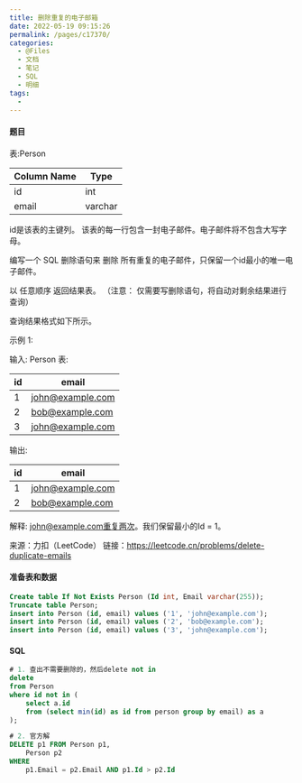 ```yaml
---
title: 删除重复的电子邮箱
date: 2022-05-19 09:15:26
permalink: /pages/c17370/
categories:
  - @Files
  - 文档
  - 笔记
  - SQL
  - 明细
tags:
  - 
---
```

#### 题目

表:Person

| Column Name | Type    |
| ----------- | ------- |
| id          | int     |
| email       | varchar |

id是该表的主键列。
该表的每一行包含一封电子邮件。电子邮件将不包含大写字母。

编写一个 SQL 删除语句来 删除 所有重复的电子邮件，只保留一个id最小的唯一电子邮件。

以 任意顺序 返回结果表。 （注意： 仅需要写删除语句，将自动对剩余结果进行查询）

查询结果格式如下所示。

示例 1:

输入: 
Person 表:

| id  | email            |
| --- | ---------------- |
| 1   | john@example.com |
| 2   | bob@example.com  |
| 3   | john@example.com |

输出: 

| id  | email            |
| --- | ---------------- |
| 1   | john@example.com |
| 2   | bob@example.com  |

解释: john@example.com重复两次。我们保留最小的Id = 1。

来源：力扣（LeetCode）
链接：https://leetcode.cn/problems/delete-duplicate-emails

#### 准备表和数据

```sql
Create table If Not Exists Person (Id int, Email varchar(255));
Truncate table Person;
insert into Person (id, email) values ('1', 'john@example.com');
insert into Person (id, email) values ('2', 'bob@example.com');
insert into Person (id, email) values ('3', 'john@example.com');

```

#### SQL
```sql
# 1. 查出不需要删除的，然后delete not in
delete 
from Person 
where id not in ( 
	select a.id 
	from (select min(id) as id from person group by email) as a
);

# 2. 官方解
DELETE p1 FROM Person p1,
    Person p2
WHERE
    p1.Email = p2.Email AND p1.Id > p2.Id

```
